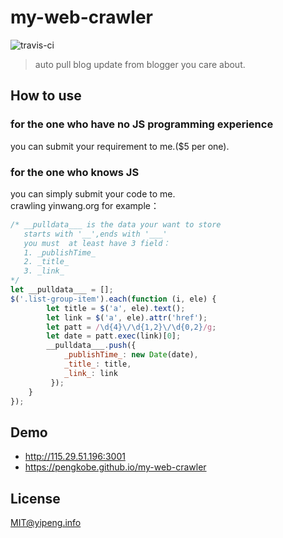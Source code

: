 # my-web-crawler  
![travis-ci](https://travis-ci.org/pengkobe/my-web-crawler.svg?branch=master)
> auto pull blog update from blogger you care about. 

## How to use
### for the one who have no JS programming experience
you can submit your requirement to me.($5 per one).

### for the one who knows JS
you can simply submit your code to me.   
crawling yinwang.org for example：

```javascript
/* __pulldata___ is the data your want to store
   starts with '__',ends with '___'
   you must  at least have 3 field：
   1. _publishTime_
   2. _title_
   3. _link_
*/
let __pulldata___ = [];
$('.list-group-item').each(function (i, ele) {
        let title = $('a', ele).text();
        let link = $('a', ele).attr('href');
        let patt = /\d{4}\/\d{1,2}\/\d{0,2}/g;
        let date = patt.exec(link)[0];
        __pulldata___.push({
            _publishTime_: new Date(date),
            _title_: title,
            _link_: link
         });
    }
});
```

## Demo
* http://115.29.51.196:3001
* https://pengkobe.github.io/my-web-crawler

## License
MIT@yipeng.info
